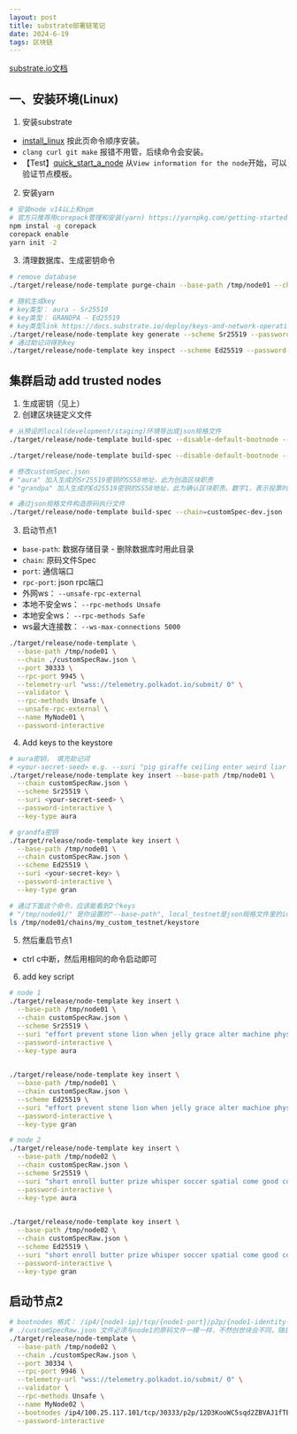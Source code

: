 ```yaml
---
layout: post
title: substrate部署链笔记
date: 2024-6-19
tags: 区块链
---
```

[substrate.io文档](https://docs.substrate.io/)

## 一、安装环境(Linux)
1. 安装substrate
- [install_linux](https://docs.substrate.io/install/linux/) 按此页命令顺序安装。
- `clang curl git make` 报错不用管，后续命令会安装。
- 【Test】[quick_start_a_node](https://docs.substrate.io/quick-start/start-a-node/) 从`View information for the node`开始，可以验证节点模板。

2. 安装yarn

```BASH
# 安装node v14以上和npm
# 官方只推荐用corepack管理和安装(yarn) https://yarnpkg.com/getting-started/install
npm instal -g corepack
corepack enable
yarn init -2
```

3. 清理数据库、生成密钥命令

```bash
# remove database
./target/release/node-template purge-chain --base-path /tmp/node01 --chain customSpecRaw.json

# 随机生成key
# key类型： aura - Sr25519    
# key类型： GRANDPA - Ed25519
# key类型link https://docs.substrate.io/deploy/keys-and-network-operations/
./target/release/node-template key generate --scheme Sr25519 --password-interactive
# 通过助记词得到key
./target/release/node-template key inspect --scheme Ed25519 --password-interactive "code1 code2 ... coden"
```

## 集群启动 add trusted nodes
1. 生成密钥（见上）
2. 创建区块链定义文件

```bash
# 从预设的local(development/staging)环境导出成json规格文件
./target/release/node-template build-spec --disable-default-bootnode --chain local > customSpec.json

./target/release/node-template build-spec --disable-default-bootnode --chain dev > customSpec-dev.json

# 修改customSpec.json
# "aura" 加入生成的Sr25519密钥的SS58地址，此为创造区块职责
# "grandpa" 加入生成的Ed25519密钥的SS58地址，此为确认区块职责。数字1，表示投票时节点的权重是1。

# 通过json规格文件构造原码执行文件
./target/release/node-template build-spec --chain=customSpec-dev.json --raw --disable-default-bootnode > customSpecRaw-dev.json
```

3. 启动节点1
- `base-path`:  数据存储目录 - 删除数据库时用此目录
- `chain`: 原码文件Spec
- `port`: 通信端口
- `rpc-port`: json rpc端口
- 外网ws： `--unsafe-rpc-external`
- 本地不安全ws： `--rpc-methods Unsafe`
- 本地安全ws： `--rpc-methods Safe`
- ws最大连接数： `--ws-max-connections 5000`

```bash
./target/release/node-template \
  --base-path /tmp/node01 \
  --chain ./customSpecRaw.json \
  --port 30333 \
  --rpc-port 9945 \
  --telemetry-url "wss://telemetry.polkadot.io/submit/ 0" \
  --validator \
  --rpc-methods Unsafe \
  --unsafe-rpc-external \
  --name MyNode01 \
  --password-interactive
```

4. Add keys to the keystore

```bash
# aura密钥， 填充助记词
# <your-secret-seed> e.g. --suri "pig giraffe ceiling enter weird liar orange decline behind total despair fly"
./target/release/node-template key insert --base-path /tmp/node01 \
  --chain customSpecRaw.json \
  --scheme Sr25519 \
  --suri <your-secret-seed> \
  --password-interactive \
  --key-type aura

# grandfa密钥
./target/release/node-template key insert \
  --base-path /tmp/node01 \
  --chain customSpecRaw.json \
  --scheme Ed25519 \
  --suri <your-secret-key> \
  --password-interactive \
  --key-type gran

# 通过下面这个命令，应该能看到2个keys
# "/tmp/node01/" 是你设置的"--base-path", local_testnet是json规格文件里的id
ls /tmp/node01/chains/my_custom_testnet/keystore
```

5. 然后重启节点1 
- ctrl c中断，然后用相同的命令启动即可

6. add key script

```bash
# node 1
./target/release/node-template key insert \
  --base-path /tmp/node01 \
  --chain customSpecRaw.json \
  --scheme Sr25519 \
  --suri "effort prevent stone lion when jelly grace alter machine physical better execute" \
  --password-interactive \
  --key-type aura

  
./target/release/node-template key insert \
  --base-path /tmp/node01 \
  --chain customSpecRaw.json \
  --scheme Ed25519 \
  --suri "effort prevent stone lion when jelly grace alter machine physical better execute" \
  --password-interactive \
  --key-type gran

# node 2
./target/release/node-template key insert \
  --base-path /tmp/node02 \
  --chain customSpecRaw.json \
  --scheme Sr25519 \
  --suri "short enroll butter prize whisper soccer spatial come good core wrap sick" \
  --password-interactive \
  --key-type aura

  
./target/release/node-template key insert \
  --base-path /tmp/node02 \
  --chain customSpecRaw.json \
  --scheme Ed25519 \
  --suri "short enroll butter prize whisper soccer spatial come good core wrap sick" \
  --password-interactive \
  --key-type gran
```

## 启动节点2

```bash
# bootnodes 格式： /ip4/{node1-ip}/tcp/{node1-port}/p2p/{node1-identity-print-while-start}
# ./customSpecRaw.json 文件必须与node1的原码文件一模一样，不然创世块会不同，随后加入失败。
./target/release/node-template \
  --base-path /tmp/node02 \
  --chain ./customSpecRaw.json \
  --port 30334 \
  --rpc-port 9946 \
  --telemetry-url "wss://telemetry.polkadot.io/submit/ 0" \
  --validator \
  --rpc-methods Unsafe \
  --name MyNode02 \
  --bootnodes /ip4/100.25.117.101/tcp/30333/p2p/12D3KooWC5sqd2ZBVAJ1fTBmUcmQWhTRHrchiPARgpVhUZuvwtQt \
  --password-interactive
```
